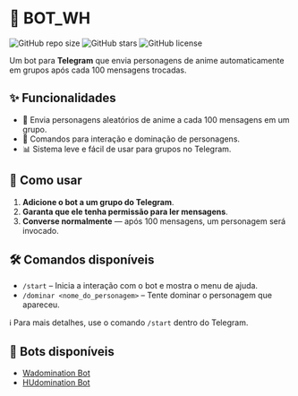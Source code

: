 # 🤖 BOT_WH

![GitHub repo size](https://img.shields.io/github/repo-size/danilofcosta/BOT_WH)
![GitHub stars](https://img.shields.io/github/stars/danilofcosta/BOT_WH?style=social)
![GitHub license](https://img.shields.io/github/license/danilofcosta/BOT_WH)

Um bot para **Telegram** que envia  personagens de anime automaticamente em grupos após cada 100 mensagens trocadas.

## ✨ Funcionalidades

- 🎴 Envia personagens aleatórios de anime a cada 100 mensagens em um grupo.
- 💬 Comandos para interação e dominação de personagens.
- 📊 Sistema leve e fácil de usar para grupos no Telegram.

## 🚀 Como usar

1. **Adicione o bot a um grupo do Telegram**.
2. **Garanta que ele tenha permissão para ler mensagens**.
3. **Converse normalmente** — após 100 mensagens, um personagem será invocado.

## 🛠️ Comandos disponíveis

- `/start` – Inicia a interação com o bot e mostra o menu de ajuda.
- `/dominar <nome_do_personagem>` – Tente dominar o personagem que apareceu.

ℹ️ Para mais detalhes, use o comando `/start` dentro do Telegram.

## 🤖 Bots disponíveis

- [Wadomination Bot](https://t.me/Wadomination_bot)
- [HUdomination Bot](https://t.me/HUdomination_bot)

